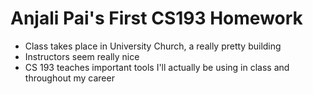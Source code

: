 # Anjali Pai's First CS193 Homework
- Class takes place in University Church, a really pretty building
- Instructors seem really nice
- CS 193 teaches important tools I'll actually be using in class and throughout my career
